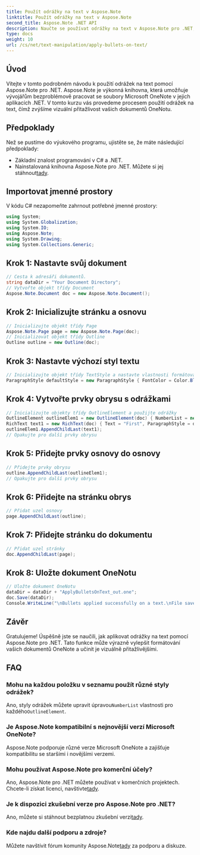 ```yaml
---
title: Použít odrážky na text v Aspose.Note
linktitle: Použít odrážky na text v Aspose.Note
second_title: Aspose.Note .NET API
description: Naučte se používat odrážky na text v Aspose.Note pro .NET, abyste vylepšili své dokumenty OneNotu. Pro efektivní formátování postupujte podle tohoto podrobného průvodce.
type: docs
weight: 10
url: /cs/net/text-manipulation/apply-bullets-on-text/
---
```

## Úvod
Vítejte v tomto podrobném návodu k použití odrážek na text pomocí Aspose.Note pro .NET. Aspose.Note je výkonná knihovna, která umožňuje vývojářům bezproblémově pracovat se soubory Microsoft OneNote v jejich aplikacích .NET. V tomto kurzu vás provedeme procesem použití odrážek na text, čímž zvýšíme vizuální přitažlivost vašich dokumentů OneNotu.
## Předpoklady
Než se pustíme do výukového programu, ujistěte se, že máte následující předpoklady:
- Základní znalost programování v C# a .NET.
-  Nainstalovaná knihovna Aspose.Note pro .NET. Můžete si jej stáhnout[tady](https://releases.aspose.com/note/net/).
## Importovat jmenné prostory
V kódu C# nezapomeňte zahrnout potřebné jmenné prostory:
```csharp
using System;
using System.Globalization;
using System.IO;
using Aspose.Note;
using System.Drawing;
using System.Collections.Generic;
```
## Krok 1: Nastavte svůj dokument
```csharp
// Cesta k adresáři dokumentů.
string dataDir = "Your Document Directory";
// Vytvořte objekt třídy Document
Aspose.Note.Document doc = new Aspose.Note.Document();
```
## Krok 2: Inicializujte stránku a osnovu
```csharp
// Inicializujte objekt třídy Page
Aspose.Note.Page page = new Aspose.Note.Page(doc);
// Inicializovat objekt třídy Outline
Outline outline = new Outline(doc);
```
## Krok 3: Nastavte výchozí styl textu
```csharp
// Inicializujte objekt třídy TextStyle a nastavte vlastnosti formátování
ParagraphStyle defaultStyle = new ParagraphStyle { FontColor = Color.Black, FontName = "Arial", FontSize = 10 };
```
## Krok 4: Vytvořte prvky obrysu s odrážkami
```csharp
// Inicializujte objekty třídy OutlineElement a použijte odrážky
OutlineElement outlineElem1 = new OutlineElement(doc) { NumberList = new NumberList("*", "Arial", 10) };
RichText text1 = new RichText(doc) { Text = "First", ParagraphStyle = defaultStyle };
outlineElem1.AppendChildLast(text1);
// Opakujte pro další prvky obrysu
```
## Krok 5: Přidejte prvky osnovy do osnovy
```csharp
// Přidejte prvky obrysu
outline.AppendChildLast(outlineElem1);
// Opakujte pro další prvky obrysu
```
## Krok 6: Přidejte na stránku obrys
```csharp
// Přidat uzel osnovy
page.AppendChildLast(outline);
```
## Krok 7: Přidejte stránku do dokumentu
```csharp
// Přidat uzel stránky
doc.AppendChildLast(page);
```
## Krok 8: Uložte dokument OneNotu
```csharp
// Uložte dokument OneNotu
dataDir = dataDir + "ApplyBulletsOnText_out.one"; 
doc.Save(dataDir);
Console.WriteLine("\nBullets applied successfully on a text.\nFile saved at " + dataDir); 
```
## Závěr
Gratulujeme! Úspěšně jste se naučili, jak aplikovat odrážky na text pomocí Aspose.Note pro .NET. Tato funkce může výrazně vylepšit formátování vašich dokumentů OneNote a učinit je vizuálně přitažlivějšími.
## FAQ
### Mohu na každou položku v seznamu použít různé styly odrážek?
 Ano, styly odrážek můžete upravit úpravou`NumberList` vlastnosti pro každého`OutlineElement`.
### Je Aspose.Note kompatibilní s nejnovější verzí Microsoft OneNote?
Aspose.Note podporuje různé verze Microsoft OneNote a zajišťuje kompatibilitu se staršími i novějšími verzemi.
### Mohu používat Aspose.Note pro komerční účely?
 Ano, Aspose.Note pro .NET můžete používat v komerčních projektech. Chcete-li získat licenci, navštivte[tady](https://purchase.aspose.com/buy).
### Je k dispozici zkušební verze pro Aspose.Note pro .NET?
 Ano, můžete si stáhnout bezplatnou zkušební verzi[tady](https://releases.aspose.com/).
### Kde najdu další podporu a zdroje?
 Můžete navštívit fórum komunity Aspose.Note[tady](https://forum.aspose.com/c/note/28) za podporu a diskuze.